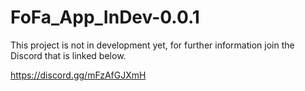 # FoFa_App_InDev-0.0.1

This project is not in development yet, for further information join the Discord that is linked below.

https://discord.gg/mFzAfGJXmH
